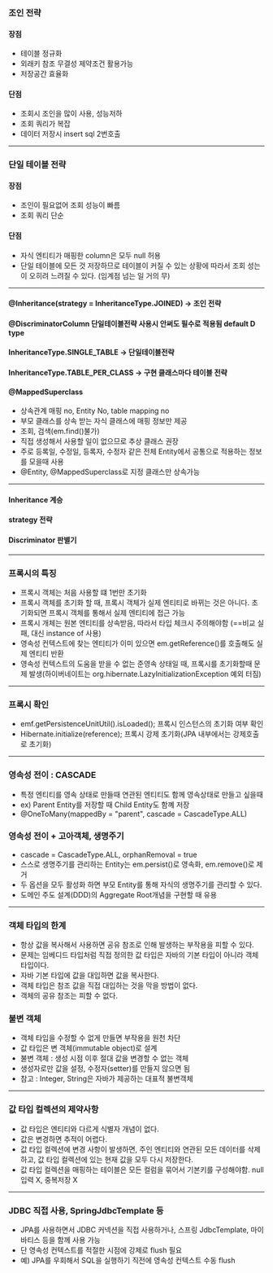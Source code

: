 
### 조인 전략
#### 장점
+ 테이블 정규화
+ 외래키 참조 무결성 제약조건 활용가능
+ 저장공간 효율화
#### 단점
+ 조회시 조인을 많이 사용, 성능저하
+ 조회 쿼리가 복잡
+ 데이터 저장시 insert sql 2번호출
***

### 단일 테이블 전략
#### 장점
+ 조인이 필요없어 조회 성능이 빠름
+ 조회 쿼리 단순
#### 단점
+ 자식 엔티티가 매핑한 column은 모두 null 허용
+ 단일 테이블에 모든 것 저장하므로 테이블이 커질 수 있는 상황에 따라서 조회 성는이 오히려 느려질 수 있다.
  (임계점 넘는 일 거의 무)
---
#### @Inheritance(strategy = InheritanceType.JOINED) -> 조인 전략
#### @DiscriminatorColumn 단일테이블전략 사용시 안써도 필수로 적용됨 default D type
#### InheritanceType.SINGLE_TABLE -> 단일테이블전략
#### InheritanceType.TABLE_PER_CLASS -> 구현 클래스마다 테이블 전략
#### @MappedSuperclass 
+ 상속관계 매핑 no, Entity No, table mapping no
+ 부모 클래스를 상속 받는 자식 클래스에 매핑 정보만 제공
+ 조회, 검색(em.find()불가)
+ 직접 생성해서 사용할 일이 없으므로 추상 클래스 권장
+ 주로 등록일, 수정일, 등록자, 수정자 같은 전체 Entity에서 공통으로 적용하는 정보를 모을때 사용
+ @Entity, @MappedSuperclass로 지정 클래스만 상속가능
***
#### Inheritance 계승
#### strategy 전략
#### Discriminator 판별기
***
### 프록시의 특징
+ 프록시 객체는 처음 사용할 떄 1번만 초기화
+ 프록시 객체를 초기화 할 때, 프록시 객체가 실제 엔티티로 바뀌는 것은 아니다. 초기화되면 프록시 객체를 통해서 실제 엔티티에 접근 가능
+ 프록시 개체는 원본 엔티티를 상속받음, 따라서 타입 체크시 주의해야함 (==비교 실패, 대신 instance of 사용)
+ 영속성 컨텍스트에 찾는 엔티티가 이미 있으면 em.getReference()를 호출해도 실제 엔티티 반환
+ 영속성 컨텍스트의 도움을 받을 수 없는 준영속 상태일 때, 프록시를 초기화할때 문제 발생(하이버네이트는 org.hibernate.LazyInitializationException 예외 터짐)
***
### 프록시 확인
+ emf.getPersistenceUnitUtil().isLoaded(); 프록시 인스턴스의 초기화 여부 확인
+ Hibernate.initialize(reference); 프록시 강제 초기화(JPA 내부에서는 강제호출로 초기화)
***
### 영속성 전이 : CASCADE
+ 특정 엔티티를 영속 상태로 만들때 연관된 엔티티도 함께 영속상태로 만들고 싶을때
+ ex) Parent Entity를 저장할 때 Child Entity도 함꼐 저장
+ @OneToMany(mappedBy = "parent", cascade = CascadeType.ALL)
### 영속성 전이 + 고아객체, 생명주기
+ cascade = CascadeType.ALL, orphanRemoval = true
+ 스스로 생명주기를 관리하는 Entity는 em.persist()로 영속화, em.remove()로 제거
+ 두 옵션을 모두 활성화 하면 부모 Entity를 통해 자식의 생명주기를 관리할 수 있다.
+ 도메인 주도 설계(DDD)의 Aggregate Root개념을 구현할 때 유용
***
### 객체 타입의 한계
+ 항상 값을 복사해서 사용하면 공유 참조로 인해 발생하는 부작용을 피할 수 있다.
+ 문제는 임베디드 타입처럼 직접 정의한 값 타입은 자바의 기본 타입이 아니라 객체 타입이다.
+ 자바 기본 타입에 값을 대입하면 값을 복사한다.
+ 객체 타입은 참조 값을 직접 대입하는 것을 막을 방법이 없다.
+ 객체의 공유 참조는 피할 수 없다.
### 불변 객체
+ 객체 타입을 수정할 수 없게 만들면 부작용을 원천 차단
+ 값 타입은 변 객체(immutable object)로 설계
+ 불변 객체 : 생성 시점 이후 절대 값을 변경할 수 없는 객체
+ 생성자로만 값을 설정, 수정자(setter)를 만들지 않으면 됨
+ 참고 : Integer, String은 자바가 제공하는 대표적 불변객체
***
### 값 타입 컬렉션의 제약사항
+ 값 타입은 엔티티와 다르게 식별자 개념이 없다.
+ 값은 변경하면 추적이 어렵다.
+ 값 타입 컬렉션에 변경 사항이 발생하면, 주인 엔티티와 연관된 모든 데이터를 삭제하고, 값 타입 컬렉션에 있는 현재 값을 모두 다시 저장한다.
+ 값 타입 컬렉션을 매핑하는 테이블은 모든 컬럼을 묶어서 기본키를 구성해야함. null 입력 X, 중복저장 X
***
### JDBC 직접 사용, SpringJdbcTemplate 등
+ JPA를 사용하면서 JDBC 커넥션을 직접 사용하거나, 스프링 JdbcTemplate, 마이바티스 등을 함께 사용 가능
+ 단 영속성 컨텍스트를 적절한 시점에 강제로 flush 필요
+ 예) JPA를 우회해서 SQL을 실행하기 직전에 영속성 컨텍스트 수동 flush




